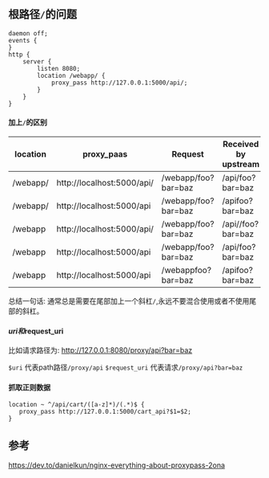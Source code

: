 ## 根路径`/`的问题
```
daemon off;
events {
}
http {
    server {
        listen 8080;
        location /webapp/ {
            proxy_pass http://127.0.0.1:5000/api/;
        }
    }
}
```

#### 加上`/`的区别
| location | proxy_paas | Request | Received by upstream |
| ------ | ------ | ------ | ------ |
| /webapp/ | http://localhost:5000/api/ | /webapp/foo?bar=baz | /api/foo?bar=baz |
| /webapp/ | http://localhost:5000/api | /webapp/foo?bar=baz | /apifoo?bar=baz |
| /webapp | http://localhost:5000/api/ | /webapp/foo?bar=baz | /api//foo?bar=baz |
| /webapp | http://localhost:5000/api | /webapp/foo?bar=baz | /api/foo?bar=baz |
| /webapp | http://localhost:5000/api | /webappfoo?bar=baz | /apifoo?bar=baz |
总结一句话: 通常总是需要在尾部加上一个斜杠`/`,永远不要混合使用或者不使用尾部的斜杠。

#### $uri和$request_uri
比如请求路径为: http://127.0.0.1:8080/proxy/api?bar=baz

`$uri` 代表path路径`/proxy/api`
`$request_uri` 代表请求`/proxy/api?bar=baz`

#### 抓取正则数据
```
location ~ ^/api/cart/([a-z]*)/(.*)$ {
   proxy_pass http://127.0.0.1:5000/cart_api?$1=$2;
}
```
#### 

## 参考
https://dev.to/danielkun/nginx-everything-about-proxypass-2ona